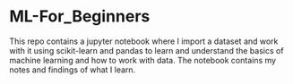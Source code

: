 # ML-For_Beginners
This repo contains a jupyter notebook where I import a dataset and work with it using scikit-learn and pandas to learn and understand the basics of machine learning and how to work with data. The notebook contains my notes and findings of what I learn.
